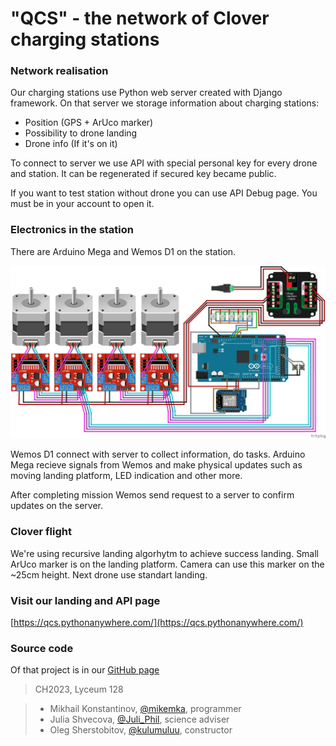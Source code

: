 # "QCS" - the network of Clover charging stations

### Network realisation

Our charging stations use Python web server created with Django framework. On that server we storage information about charging stations:
- Position (GPS + ArUco marker)
- Possibility to drone landing
- Drone info (If it's on it)

To connect to server we use API with special personal key for every drone and station. It can be regenerated if secured key became public.

If you want to test station without drone you can use API Debug page. You must be in your account to open it.

### Electronics in the station

There are Arduino Mega and Wemos D1 on the station. 

![scheme](/station_api/static/img/Sketch_bb.png)

Wemos D1 connect with server to collect information, do tasks. Arduino Mega recieve signals from Wemos and make physical updates such as moving landing platform, LED indication and other more.

After completing mission Wemos send request to a server to confirm updates on the server.

### Clover flight

We're using recursive landing algorhytm to achieve success landing. Small ArUco marker is on the landing platform. Camera can use this marker on the ~25cm height. Next drone use standart landing.

### Visit our landing and API page

[https://qcs.pythonanywhere.com/](https://qcs.pythonanywhere.com/)

### Source code

Of that project is in our [GitHub page](https://github.com/qcs-charge/)

> CH2023, Lyceum 128

> - Mikhail Konstantinov, [@mikemka](https://t.me/mikemka/), programmer
> - Julia Shvecova, [@Juli_Phil](https://t.me/Juli_Phil/), science adviser
> - Oleg Sherstobitov, [@kulumuluu](https://t.me/kulumuluu/), constructor
